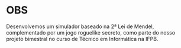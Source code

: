# OBS
Desenvolvemos um simulador baseado na 2ª Lei de Mendel, complementado por um jogo roguelike secreto, como parte do nosso projeto bimestral no curso de Técnico em Informática na IFPB.
